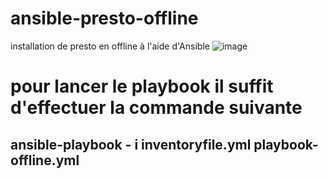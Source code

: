 # ansible-presto-offline
installation de presto en offline à l'aide d'Ansible
![image](https://user-images.githubusercontent.com/52655807/170893445-a1e4d819-fab6-4287-a466-f4bf8df7b112.png)

# pour lancer le playbook il suffit d'effectuer la commande suivante 
## ansible-playbook - i inventoryfile.yml playbook-offline.yml
